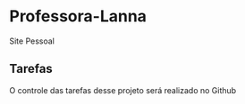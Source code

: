# Professora-Lanna
Site Pessoal

## Tarefas

O controle das tarefas desse projeto será realizado no Github
